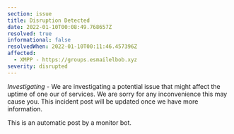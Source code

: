 ```yaml
---
section: issue
title: Disruption Detected
date: 2022-01-10T00:08:49.768657Z
resolved: true
informational: false
resolvedWhen: 2022-01-10T00:11:46.457396Z
affected:
  - XMPP - https://groups.esmailelbob.xyz
severity: disrupted
---
```

*Investigating* - We are investigating a potential issue that might affect the uptime of one our of services. We are sorry for any inconvenience this may cause you. This incident post will be updated once we have more information.

This is an automatic post by a monitor bot.
        